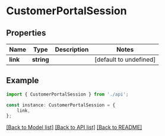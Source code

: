 # CustomerPortalSession


## Properties

Name | Type | Description | Notes
------------ | ------------- | ------------- | -------------
**link** | **string** |  | [default to undefined]

## Example

```typescript
import { CustomerPortalSession } from './api';

const instance: CustomerPortalSession = {
    link,
};
```

[[Back to Model list]](../README.md#documentation-for-models) [[Back to API list]](../README.md#documentation-for-api-endpoints) [[Back to README]](../README.md)
